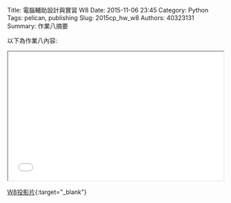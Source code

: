 Title: 電腦輔助設計與實習  W8
Date: 2015-11-06 23:45
Category: Python
Tags: pelican, publishing
Slug: 2015cp_hw_w8
Authors: 40323131
Summary: 作業八摘要

以下為作業八內容:

<iframe src="40323131_cp_w8_p.html" width="500" height="300"></iframe>

[W8投影片](40323131_cp_w8_p.html){:target="_blank"}

